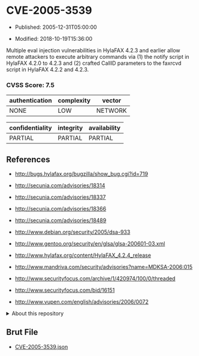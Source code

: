# CVE-2005-3539

- Published: 2005-12-31T05:00:00

- Modified: 2018-10-19T15:36:00

Multiple eval injection vulnerabilities in HylaFAX 4.2.3 and earlier allow remote attackers to execute arbitrary commands via (1) the notify script in HylaFAX 4.2.0 to 4.2.3 and (2) crafted CallID parameters to the faxrcvd script in HylaFAX 4.2.2 and 4.2.3.

### CVSS Score: **7.5**

| authentication | complexity | vector |
| --- | --- | --- |
| NONE | LOW | NETWORK |

| confidentiality | integrity | availability |
| --- | --- | --- |
| PARTIAL | PARTIAL | PARTIAL |

## References

* http://bugs.hylafax.org/bugzilla/show_bug.cgi?id=719

* http://secunia.com/advisories/18314

* http://secunia.com/advisories/18337

* http://secunia.com/advisories/18366

* http://secunia.com/advisories/18489

* http://www.debian.org/security/2005/dsa-933

* http://www.gentoo.org/security/en/glsa/glsa-200601-03.xml

* http://www.hylafax.org/content/HylaFAX_4.2.4_release

* http://www.mandriva.com/security/advisories?name=MDKSA-2006:015

* http://www.securityfocus.com/archive/1/420974/100/0/threaded

* http://www.securityfocus.com/bid/16151

* http://www.vupen.com/english/advisories/2006/0072

<details>
<summary>About this repository</summary> 

  This repository is part of the project [Live Hack CVE](https://github.com/Live-Hack-CVE). Main website can be found [www.live-hack.org](https://www.live-hack.org) 
  
  Made by [Sn0wAlice](https://github.com/Sn0wAlice) for the people that care about security and need to have a feed of the latest CVEs. Hope you enjoy it, don't forget to star the repo and follow me on [Twitter](https://twitter.com/Sn0wAlice) and [Github](https://github.com/Sn0wAlice). And that is my [personnal website](https://www.alice-snow.me/)

  - [Home Page](https://github.com/Live-Hack-CVE)
  - [Framework](https://github.com/Live-Hack-CVE/cve-framework)
  - [CVE database](https://github.com/Live-Hack-CVE/full_database)
  - [Changelog](https://github.com/Live-Hack-CVE/Changelog)
</details>

## Brut File

* [CVE-2005-3539.json](https://raw.githubusercontent.com/Live-Hack-CVE/full_database/main/cves/2005/CVE-2005-3539.json)

